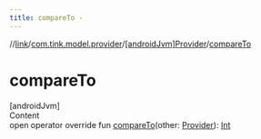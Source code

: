 ```yaml
---
title: compareTo -
---
```

//[link](../../index.md)/[com.tink.model.provider](../index.md)/[[androidJvm]Provider](index.md)/[compareTo](compare-to.md)



# compareTo  
[androidJvm]  
Content  
open operator override fun [compareTo](compare-to.md)(other: [Provider](index.md)): [Int](https://kotlinlang.org/api/latest/jvm/stdlib/kotlin/-int/index.html)  



